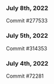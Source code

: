 ### July 8th, 2022

Commit #277533

### July 5th, 2022

Commit #314353


### July 4th, 2022

Commit #72281
